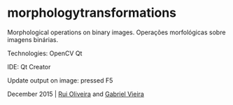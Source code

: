 # morphologytransformations

Morphological operations on binary images.
Operações morfológicas sobre imagens binárias. 

Technologies:
OpenCV
Qt 

IDE: 
Qt Creator 

Update output on image: pressed F5

December 2015 | [Rui Oliveira](mailto:ruipedrooliveira@@ua.pt) and [Gabriel Vieira](mailto:gabriel.vieira@ua.pt)
